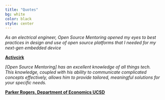 ```yaml
---
title: "Quotes"
bg: white
color: black
style: center
---
```


<script>
var slideIndex = 1;
function plusSlides(n) {
  showSlides(slideIndex += n);
}
function currentSlide(n) {
  showSlides(slideIndex = n);
}
function showSlides(n) {
  var i;
  var slides = document.getElementsByClassName("quote");
  var dots = document.getElementsByClassName("dot");
  if (n > slides.length) {slideIndex = 1}
    if (n < 1) {slideIndex = slides.length}
    for (i = 0; i < slides.length; i++) {
      slides[i].style.display = "none";
    }
    for (i = 0; i < dots.length; i++) {
      dots[i].className = dots[i].className.replace(" active", "");
    }
  slides[slideIndex-1].style.display = "block";
  dots[slideIndex-1].className += " active";
}
</script>
					    

<div class="slideshow">
<div class="quote" style="display: block" markdown="1">

*As an electrical engineer, Open Source Mentoring opened my eyes to best practices in design and use of open source platforms that I needed for my next-gen embedded device*

**[Activcirk](https://activcirk.com)**

</div><div class="quote" markdown="1">

*[Open Source Mentoring] has an excellent knowledge of all things tech. This knowledge, coupled with his ability to communicate complicated concepts effectively, allows him to provide tailored, meaningful solutions for your specific needs.*

**[Parker Rogers, Department of Economics UCSD](https://sites.google.com/site/parkerrogersecon/)**

</div>
</div>

<!-- Dots/bullets/indicators -->
<div class="dot-container">
  <span class="dot active" onclick="currentSlide(1)"></span>
  <span class="dot" onclick="currentSlide(2)"></span>
</div>
